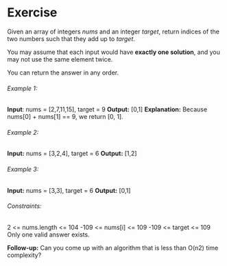 # Exercise

Given an array of integers *nums* and an integer *target*, return indices of the two numbers such that they add up to *target*.

You may assume that each input would have **exactly one solution**, and you may not use the same element twice.

You can return the answer in any order.

 

###### Example 1:

**Input**: nums = [2,7,11,15], target = 9
**Output:** [0,1]
**Explanation:** Because nums[0] + nums[1] == 9, we return [0, 1].
###### Example 2:

**Input:** nums = [3,2,4], target = 6
**Output:** [1,2]
###### Example 3:

**Input:** nums = [3,3], target = 6
**Output:** [0,1]
 

###### Constraints:

2 <= nums.length <= 104
-109 <= nums[i] <= 109
-109 <= target <= 109
Only one valid answer exists.
 

**Follow-up:** Can you come up with an algorithm that is less than O(n2) time complexity?